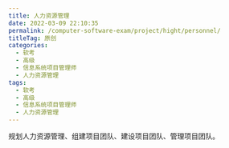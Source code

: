 ```yaml
---
title: 人力资源管理
date: 2022-03-09 22:10:35
permalink: /computer-software-exam/project/hight/personnel/
titleTag: 原创
categories: 
  - 软考
  - 高级
  - 信息系统项目管理师
  - 人力资源管理
tags: 
  - 软考
  - 高级
  - 信息系统项目管理师
  - 人力资源管理
---
```


规划人力资源管理、组建项目团队、建设项目团队、管理项目团队。

<!-- more -->